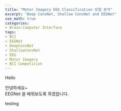 ```yaml
---
title: "Motor Imagery EEG Classification 모델 분석"
excerpt: "Deep ConvNet, Shallow ConvNet and EEGNet"
use_math: true
categories:
- Brain-Computer Interface
tags:
- BCI
- EEGNet
- DeepConvNet
- ShallowConvNet
- EEG
- Motor Imagery
- BCI Competition
---
```


Hello

안녕하세요~   
EEGNet 을 배워보도록 하겠씁니다. 

testing